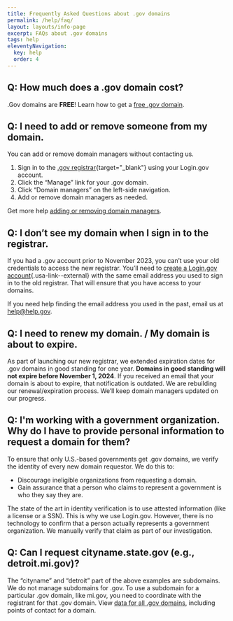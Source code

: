 ```yaml
---
title: Frequently Asked Questions about .gov domains
permalink: /help/faq/
layout: layouts/info-page
excerpt: FAQs about .gov domains 
tags: help
eleventyNavigation:
  key: help
  order: 4 
---
```


## Q: How much does a .gov domain cost? 
.Gov domains are **FREE**! Learn how to get a [free .gov domain](https://get.gov/domains/before/).

<p class="border-bottom": 1px solid> </p>

## Q: I need to add or remove someone from my domain.
You can add or remove domain managers without contacting us. 

1. Sign in to the [.gov registrar](https://manage.get.gov){target="_blank"} using your Login.gov account.
2. Click the “Manage” link for your .gov domain.
3. Click “Domain managers” on the left-side navigation.
4. Add or remove domain managers as needed. 

Get more help [adding or removing domain managers](https://get.gov/help/domain-management/#add-a-domain-manager-to-your-.gov-domain).

<p class="border-bottom": 1px solid> </p>

## Q: I don’t see my domain when I sign in to the registrar.
If you had a .gov account prior to November 2023, you can’t use your old credentials to access the new registrar. You’ll need to [create a Login.gov account](https://login.gov/help/get-started/create-your-account/){.usa-link--external} with the same email address you used to sign in to the old registrar. That will ensure that you have access to your domains.

If you need help finding the email address you used in the past, email us at help@help.gov.

<p class="border-bottom": 1px solid> </p>

## Q: I need to renew my domain. / My domain is about to expire.
As part of launching our new registrar, we extended expiration dates for .gov domains in good standing for one year. **Domains in good standing will not expire before November 1, 2024**. If you received an email that your domain is about to expire, that notification is outdated. We are rebuilding our renewal/expiration process. We’ll keep domain managers updated on our progress.

<p class="border-bottom": 1px solid> </p>

## Q: I'm working with a government organization. Why do I have to provide personal information to request a domain for them?
To ensure that only U.S.-based governments get .gov domains, we verify the identity of every new domain requestor. We do this to:
- Discourage ineligible organizations from requesting a domain.
- Gain assurance that a person who claims to represent a government is who they say they are.

The state of the art in identity verification is to use attested information (like a license or a SSN). This is why we use Login.gov. However, there is no technology to confirm that a person actually represents a government organization. We manually verify that claim as part of our investigation. 

<p class="border-bottom": 1px solid> </p>

## Q: Can I request cityname.state.gov (e.g., detroit.mi.gov)?
The “cityname” and “detroit” part of the above examples are subdomains. We do not manage subdomains for .gov. To use a subdomain for a particular .gov domain, like mi.gov, you need to coordinate with the registrant for that .gov domain. View [data for all .gov domains](https://get.gov/about/data/), including points of contact for a domain.
